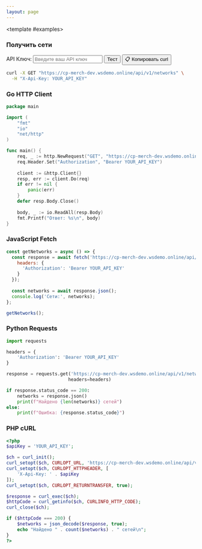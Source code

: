 ```yaml
---
layout: page
---
```


<ApiDoc>
  <template #content>

# API Сетей

API сетей предоставляет функциональность для управления блокчейн сетями и их конфигурациями.

::: tip Интерактивное тестирование
Тестируйте API в реальном времени! Введите ваш API ключ и нажимайте кнопки "Тест" для отправки запросов на `https://cp-merch-dev.wsdemo.online/api`.
:::

## Обзор

API сетей позволяет:
- Получать информацию о поддерживаемых блокчейн сетях
- Конфигурировать параметры сетей (только админ)
- Отслеживать последние обработанные номера блоков

<ApiMethod 
  method="GET"
  endpoint="/v1/networks"
  title="Получить сети"
  description="Возвращает список всех поддерживаемых блокчейн сетей с их конфигурациями."
  :responses="[
    { status: '200 OK', description: 'Список сетей получен' }
  ]"
/>

<ApiMethod 
  method="GET"
  endpoint="/v1/networks/{network}"
  title="Получить сеть"
  description="Возвращает информацию о конкретной блокчейн сети."
  :parameters="[
    { name: 'network', type: 'string', required: true, description: 'Слаг сети (например, bitcoin, ethereum, tron, bsc)' }
  ]"
  :responses="[
    { status: '200 OK', description: 'Информация о сети получена' },
    { status: '400 Bad Request', description: 'Неверный слаг сети' }
  ]"
/>

<ApiMethod 
  method="GET"
  endpoint="/v1/networks/last-number-block/{network}"
  title="Получить номер последнего блока"
  description="Возвращает номер последнего обработанного блока для указанной сети."
  :parameters="[
    { name: 'network', type: 'string', required: true, description: 'Слаг сети' }
  ]"
  :responses="[
    { status: '200 OK', description: 'Номер последнего блока получен' }
  ]"
/>

<ApiMethod 
  method="POST"
  endpoint="/v1/networks/tron/stake"
  title="Застейкать TRX"
  description="Стейкает указанное количество TRX для получения пропускной способности или энергии. Только для админов."
  :parameters="[
    { name: 'amount', type: 'string', required: true, description: 'Количество TRX для стейкинга' },
    { name: 'resource', type: 'string', required: true, description: 'Тип ресурса: BANDWIDTH или ENERGY' }
  ]"
  :responses="[
    { status: '201 Created', description: 'TRX успешно застейкан' }
  ]"
/>

  </template>

  <template #examples>

<div class="example-block" data-lang="curl">

### Получить сети

<div class="api-demo">
  <div class="demo-controls">
    <label for="api-key">API Ключ:</label>
    <input type="text" id="api-key" placeholder="Введите ваш API ключ" />
    <button onclick="testGetNetworks()" class="test-button">Тест</button>
    <button onclick="copyCurlCommand('/networks', {method: 'GET'})" class="copy-curl-button">📋 Копировать curl</button>
  </div>
</div>

```bash
curl -X GET "https://cp-merch-dev.wsdemo.online/api/v1/networks" \
  -H "X-Api-Key: YOUR_API_KEY"
```

</div>

<div class="example-block" data-lang="go">

### Go HTTP Client

```go
package main

import (
    "fmt"
    "io"
    "net/http"
)

func main() {
    req, _ := http.NewRequest("GET", "https://cp-merch-dev.wsdemo.online/api/v1/networks", nil)
    req.Header.Set("Authorization", "Bearer YOUR_API_KEY")
    
    client := &http.Client{}
    resp, err := client.Do(req)
    if err != nil {
        panic(err)
    }
    defer resp.Body.Close()
    
    body, _ := io.ReadAll(resp.Body)
    fmt.Printf("Ответ: %s\n", body)
}
```

</div>

<div class="example-block" data-lang="javascript">

### JavaScript Fetch

```javascript
const getNetworks = async () => {
  const response = await fetch('https://cp-merch-dev.wsdemo.online/api/v1/networks', {
    headers: {
      'Authorization': 'Bearer YOUR_API_KEY'
    }
  });
  
  const networks = await response.json();
  console.log('Сети:', networks);
};

getNetworks();
```

</div>

<div class="example-block" data-lang="python">

### Python Requests

```python
import requests

headers = {
    'Authorization': 'Bearer YOUR_API_KEY'
}

response = requests.get('https://cp-merch-dev.wsdemo.online/api/v1/networks', 
                       headers=headers)

if response.status_code == 200:
    networks = response.json()
    print(f"Найдено {len(networks)} сетей")
else:
    print(f"Ошибка: {response.status_code}")
```

</div>

<div class="example-block" data-lang="php">

### PHP cURL

```php
<?php
$apiKey = 'YOUR_API_KEY';

$ch = curl_init();
curl_setopt($ch, CURLOPT_URL, 'https://cp-merch-dev.wsdemo.online/api/v1/networks');
curl_setopt($ch, CURLOPT_HTTPHEADER, [
    'X-Api-Key: ' . $apiKey
]);
curl_setopt($ch, CURLOPT_RETURNTRANSFER, true);

$response = curl_exec($ch);
$httpCode = curl_getinfo($ch, CURLINFO_HTTP_CODE);
curl_close($ch);

if ($httpCode === 200) {
    $networks = json_decode($response, true);
    echo "Найдено " . count($networks) . " сетей\n";
}
?>
```

</div>

  </template>
</ApiDoc> 